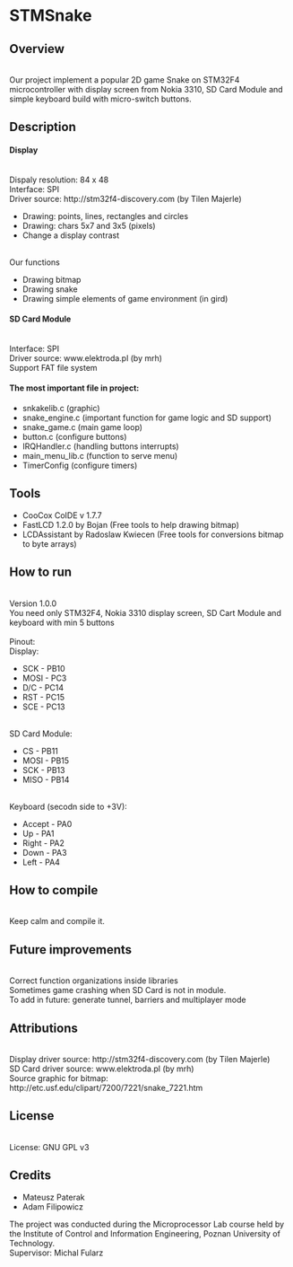 # STMSnake

<h2>Overview</h2>
</br>Our project implement a popular 2D game Snake on STM32F4 microcontroller with display screen from Nokia 3310, SD Card Module and simple keyboard build with micro-switch buttons.
<h2>Description</h2>
<h4>Display</h4>
</br>Dispaly resolution: 84 x 48
</br>Interface: SPI
</br>Driver source: http://stm32f4-discovery.com (by Tilen Majerle)
<ul>
<li>Drawing: points, lines, rectangles and circles</li>
<li>Drawing: chars 5x7 and 3x5 (pixels)</li>
<li>Change a display contrast</li>
</ul>
</br>Our functions
<ul>
<li>Drawing bitmap</li>
<li>Drawing snake</li>
<li>Drawing simple elements of game environment (in gird)</li>
</ul>

<h4>SD Card Module</h4>
</br>Interface: SPI
</br>Driver source: www.elektroda.pl (by mrh)
</br>Support FAT file system

<h4>The most important file in project:</h4>
<ul>
<li>snkakelib.c (graphic)</li>
<li>snake_engine.c (important function for game logic and SD support)</li>
<li>snake_game.c (main game loop)</li>
<li>button.c (configure buttons)</li>
<li>IRQHandler.c (handling buttons interrupts)</li>
<li>main_menu_lib.c (function to serve menu)</li>
<li>TimerConfig (configure timers)</li>
</ul>

<h2>Tools </h2>
<ul>
<li>CooCox CoIDE v 1.7.7</li>
<li>FastLCD 1.2.0 by Bojan (Free tools to help drawing bitmap)</li>
<li>LCDAssistant by Radoslaw Kwiecen (Free tools for conversions bitmap to byte arrays)</li>
</ul>

<h2>How to run </h2>
</br>Version 1.0.0
</br>You need only STM32F4, Nokia 3310 display screen, SD Cart Module and keyboard with min 5 buttons
</br>
</br>Pinout:
</br>Display:
<ul>
<li>SCK - PB10</li>
<li>MOSI - PC3</li>
<li>D/C - PC14</li>
<li>RST - PC15</li>
<li>SCE - PC13</li>
</ul>

</br>SD Card Module:
<ul>
<li>CS - PB11</li>
<li>MOSI - PB15</li>
<li>SCK - PB13</li>
<li>MISO - PB14</li>
</ul>

</br>Keyboard (secodn side to +3V):
<ul>
<li>Accept - PA0</li>
<li>Up - PA1</li>
<li>Right - PA2</li>
<li>Down - PA3</li>
<li>Left - PA4</li>
</ul>

<h2>How to compile</h2>
</br> Keep calm and compile it.

<h2>Future improvements</h2>
</br>Correct function organizations inside libraries
</br>Sometimes game crashing when SD Card is not in module.
</br>To add in future: generate tunnel, barriers and multiplayer mode

<h2>Attributions</h2>
</br>Display driver source: http://stm32f4-discovery.com (by Tilen Majerle)
</br>SD Card driver source: www.elektroda.pl (by mrh)
</br>Source graphic for bitmap: http://etc.usf.edu/clipart/7200/7221/snake_7221.htm

<h2>License</h2>
</br> License: GNU GPL v3

<h2>Credits</h2>
<ul>
<li>Mateusz Paterak</li>
<li>Adam Filipowicz</li>
</ul>


The project was conducted during the Microprocessor Lab course held by the Institute of Control and Information Engineering, Poznan University of Technology.
</br> Supervisor: Michal Fularz 